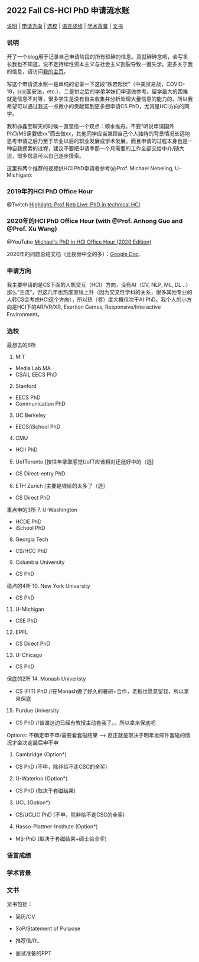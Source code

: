 <h2 id="title">2022 Fall CS-HCI PhD 申请流水账</h2>

<p><a href="#Description">说明</a> |
<a href="#Major">申请方向</a> |
<a href="#Background">选校</a> |
<a href="#GRE">语言成绩</a> |
<a href="#Academic-Background">学术背景</a> |
<a href="#Application-Essay">文书</a></p>

<h3 id="Description">说明</h3>

开了一个blog用于记录自己申请阶段的所有琐碎的信息。真就碎碎念呗，会写多长我也不知道，说不定持续性资本主义与社会主义割裂导致一键失学。更多关于我的信息，请访问[我的主页](https://dynasty-li.github.io)。

写这个申请流水账一是单纯的记录一下这段“跌宕起伏”（中美贸易战，COVID-19，🇭🇰国安法，etc.），二是供之后的学弟学妹们申请做参考。留学最大的困难就是信息不对等，很多学生是没有自主收集并分析处理大量信息的能力的，所以我希望可以通过我这一点微小的贡献帮到更多想申请CS PhD，尤其是HCI方向的同学。

我和@鑫宝聊天的时候一直坚信一个观点：顺水推舟。不要“听说申请国外PhD/MS需要做xx”而去做xx，其他同学应当兼顾自己个人独特的背景情况长远地思考申请之后乃至于毕业以后的职业发展或学术发展。而且申请的过程本身也是一种自我摸索的过程，建议不要把申请季那一个月需要的工作全部交给中介/随大流，很多信息可以自己逐步摸索。

这里有两个推荐的视频供HCI PhD申请者参考(@Prof. Michael Nebeling, U-Michigan):
### 2019年的HCI PhD Office Hour

@Twitch [Highlight: Prof Neb Live: PhD in technical HCI](https://www.twitch.tv/videos/507017970)

### 2020年的HCI PhD Office Hour (with @Prof. Anhong Guo and @Prof. Xu Wang)

@YouTube [Michael's PhD in HCI Office Hour (2020 Edition)](https://youtu.be/lHTEyAEY0g4)

2020年的问题总结文档（比视频中全的多）：[Google Doc](https://docs.google.com/document/d/1D10HWizpqaDYDqH3le-nydAxqw03QtM00y-ppPabGqc/edit).

<h3 id="Major">申请方向</h3>

我主要申请的是CS下面的人机交互（HCI）方向，没有AI（CV, NLP, ML, DL...）那么“主流”，但这几年也热度直线上升（因为交叉性学科的关系，很多其他专业的人转CS会考虑HCI这个方向），所以热（卷）度大概仅次于AI PhD。我个人的小方向是HCI下的AR/VR/XR, Exertion Games, Responsive/Interactive Environment。

<h3 id="Background">选校</h3>

最想去的6所
1. MIT
 - Media Lab MA
 - CSAIL EECS PhD
2. Stanford
 - EECS PhD
 - Communication PhD
3. UC Berkeley
 - EECS/iSchool PhD
4. CMU
 - HCII PhD
5. UofToronto [按往年录取感觉UofT应该相对还挺好中的（逃]
 - CS Direct-entry PhD
6. ETH Zurich [主要是钱给的太多了（逃]
 - CS Direct PhD

重点申的3所
7. U-Washington
 - HCDE PhD
 - iSchool PhD
8. Georgia Tech
 - CS/HCC PhD
9. Columbia University
 - CS PhD
 
稳点的4所
10. New York University
 - CS PhD
11. U-Michigan
 - CSE PhD 
12. EPFL
 - CS Direct PhD
13. U-Chicago
 - CS PhD
 
保底的2所
14. Monash Univeristy
 - CS (FIT) PhD //在Monash做了好久的暑研+合作，老板也愿意留我，所以拿来保底
15. Purdue University
 - CS PhD //普渡这边已经有教授主动套我了。。所以拿来保底吧

Options: 不确定申不申/需要看套磁结果 --> 反正就是取决于明年发邮件套磁的情况才会决定最后申不申
1. Cambridge (Option*)
 - CS PhD (不申，除非给不走CSC的全奖)

2. U-Waterloo (Option*)
 - CS PhD (取决于套磁结果)

3. UCL (Option*)
 - CS/UCLIC PhD (不申，除非给不走CSC的全奖)

4. Hasso-Plattner-Institute (Option*)
 - MS-PhD (取决于套磁结果+硕士给全奖) 

<h3 id="GRE">语言成绩</h3>

<h3 id="Academic-Background">学术背景</h3>

<h3 id="Application-Essay">文书</h3>

文书包括：

  - 简历/CV
  
  - SoP/Statement of Purpose
  
  - 推荐信/RL
  
  - 面试准备的PPT
